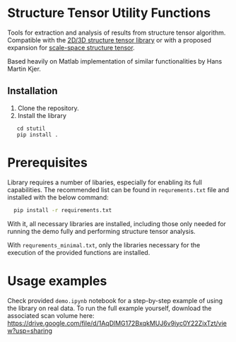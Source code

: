 # Structure Tensor Utility Functions

Tools for extraction and analysis of results from structure tensor algorithm. Compatible with the [2D/3D structure tensor library](https://github.com/Skielex/structure-tensor/tree/master) or with a proposed expansion for [scale-space structure tensor](https://github.com/PaPieta/stss).

Based heavily on Matlab implementation of similar functionalities by Hans Martin Kjer.


## Installation
1. Clone the repository.
2. Install the library

```
   cd stutil
   pip install .
```

# Prerequisites
Library requires a number of libaries, especially for enabling its full capabilities. The recommended list can be found in ```requrements.txt``` file and installed with the below command:
```sh
  pip install -r requirements.txt
```
With it, all necessary libraries are installed, including those only needed for running the demo fully and performing structure tensor analysis.

With ```requrements_minimal.txt```, only the libraries necessary for the execution of the provided functions are installed.

# Usage examples

Check provided ```demo.ipynb``` notebook for a step-by-step example of using the library on real data. To run the full example yourself, download the associated scan volume here: https://drive.google.com/file/d/1AqDlMG172BxqkMUJ6v9iyc0Y22ZixTzt/view?usp=sharing
